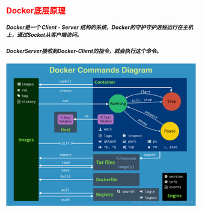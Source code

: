 ## <font color='red'>Docker底层原理</font>



##### Docker是一个 Client - Server 结构的系统，Docker的守护守护进程运行在主机上，通过Socket从客户端访问。

##### DockerServer接收到Docker-Client的指令，就会执行这个命令。





![img](Docker%E5%B7%A5%E4%BD%9C%E6%B5%81%E7%A8%8B.assets/2018071915491757)
